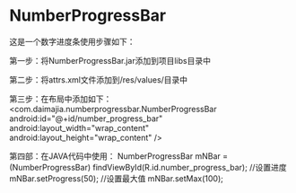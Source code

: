 # NumberProgressBar
这是一个数字进度条使用步骤如下：

第一步：将NumberProgressBar.jar添加到项目libs目录中

第二步：将attrs.xml文件添加到/res/values/目录中

第三步：在布局中添加如下：
  <com.daimajia.numberprogressbar.NumberProgressBar
        android:id="@+id/number_progress_bar"
        android:layout_width="wrap_content"
        android:layout_height="wrap_content"
         />
         
第四部：在JAVA代码中使用：
		NumberProgressBar mNBar = (NumberProgressBar) findViewById(R.id.number_progress_bar);
		//设置进度
		mNBar.setProgress(50);
		//设置最大值
			mNBar.setMax(100);
